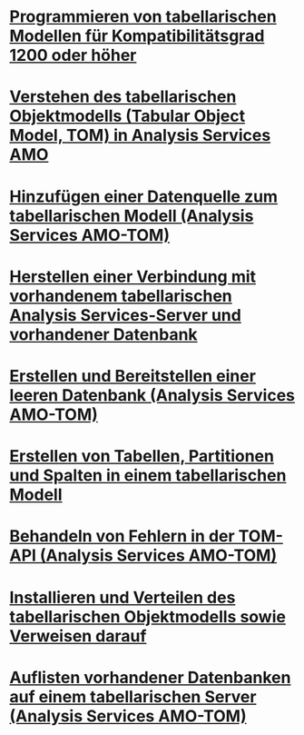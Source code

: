 # [Programmieren von tabellarischen Modellen für Kompatibilitätsgrad 1200 oder höher](tabular-model-programming-for-compatibility-level-1200.md)

# [Verstehen des tabellarischen Objektmodells (Tabular Object Model, TOM) in Analysis Services AMO](introduction-to-the-tabular-object-model-tom-in-analysis-services-amo.md)
# [Hinzufügen einer Datenquelle zum tabellarischen Modell (Analysis Services AMO-TOM)](add-a-data-source-to-tabular-model-analysis-services-amo-tom.md)
# [Herstellen einer Verbindung mit vorhandenem tabellarischen Analysis Services-Server und vorhandener Datenbank](connect-to-existing-analysis-services-tabular-server-and-database.md)
# [Erstellen und Bereitstellen einer leeren Datenbank (Analysis Services AMO-TOM)](create-and-deploy-an-empty-database-analysis-services-amo-tom.md)
# [Erstellen von Tabellen, Partitionen und Spalten in einem tabellarischen Modell](create-tables-partitions-and-columns-in-a-tabular-model.md)
# [Behandeln von Fehlern in der TOM-API (Analysis Services AMO-TOM)](handling-errors-in-the-tom-api-analysis-services-amo-tom.md)
# [Installieren und Verteilen des tabellarischen Objektmodells sowie Verweisen darauf](install-distribute-and-reference-the-tabular-object-model.md)
# [Auflisten vorhandener Datenbanken auf einem tabellarischen Server (Analysis Services AMO-TOM)](list-existing-databases-on-a-tabular-server-analysis-services-amo-tom.md)

